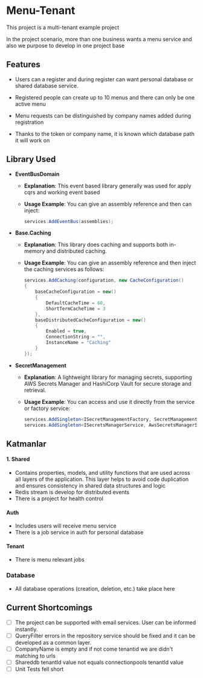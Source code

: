 # Menu-Tenant

This project is a multi-tenant example project

In the project scenario, more than one business wants a menu service and also we purpose to develop in one project base

## Features

- Users can a register and during register can want personal database or shared database service.

- Registered people can create up to 10 menus and there can only be one active menu

- Menu requests can be distinguished by company names added during registration

- Thanks to the token or company name, it is known which database path it will work on

## Library Used

- **EventBusDomain**

  - **Explanation**: This event based library generally was used for apply cqrs and working event based

  - **Usage Example**: You can give an assembly reference and then can inject:
    ```csharp
    services.AddEventBus(assemblies);
    ```

- **Base.Caching**

  - **Explanation**: This library does caching and supports both in-memory and distributed caching.

  - **Usage Example**: You can give an assembly reference and then inject the caching services as follows:
    ```csharp
    services.AddCaching(configuration, new CacheConfiguration()
    {
        baseCacheConfiguration = new()
        {
            DefaultCacheTime = 60,
            ShortTermCacheTime = 3
        },
        baseDistributedCacheConfiguration = new()
        {
            Enabled = true,
            ConnectionString = "",
            InstanceName = "Caching"
        }
    });
    ```

- **SecretManagement**

  - **Explanation**: A lightweight library for managing secrets, supporting AWS Secrets Manager and HashiCorp Vault for secure storage and retrieval.

  - **Usage Example**: You can access and use it directly from the service or factory service:
    ```csharp
    services.AddSingleton<ISecretManagementFactory, SecretManagementFactory>()
    services.AddSingleton<ISecretsManagerService, AwsSecretsManagerService>();
    ```

## Katmanlar

#### 1. **Shared**

- Contains properties, models, and utility functions that are used across all layers of the application. This layer helps to avoid code duplication and ensures consistency in shared data structures and logic
- Redis stream is develop for distributed events
- There is a project for health control

#### Auth

- Includes users will receive menu service
- There is a job service in auth for personal database

#### Tenant

- There is menu relevant jobs

### Database

- All database operations (creation, deletion, etc.) take place here

## Current Shortcomings

- [ ] The project can be supported with email services. User can be informed instantly.
- [ ] QueryFilter errors in the repository service should be fixed and it can be developed as a common layer.
- [ ] CompanyName is empty and if not come tenantid we are didn't matching to urls
- [ ] Shareddb tenantId value not equals connectionpools tenantId value
- [ ] Unit Tests fell short
